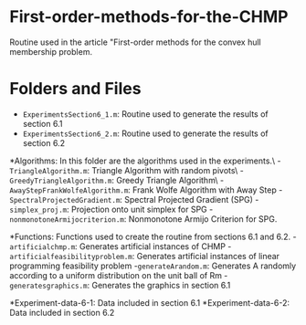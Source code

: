 # First-order-methods-for-the-CHMP
Routine used in the article "First-order methods for the convex hull membership problem.

# Folders and Files
- `ExperimentsSection6_1.m`: Routine used to generate the results of section 6.1
- `ExperimentsSection6_2.m`: Routine used to generate the results of section 6.2

*Algorithms: In this folder are the algorithms used in the experiments.\\
    - `TriangleAlgorithm.m`: Triangle Algorithm with random pivots\\
    - `GreedyTriangleAlgorithm.m`: Greedy Triangle Algorithm\\
    - `AwayStepFrankWolfeAlgorithm.m`: Frank Wolfe Algorithm with Away Step
    - `SpectralProjectedGradient.m`: Spectral Projected Gradient (SPG)
    - `simplex_proj.m`: Projection onto unit simplex for SPG
    - `nonmonotoneArmijocriterion.m`: Nonmonotone Armijo Criterion for SPG.

*Functions: Functions used to create the routine from sections 6.1 and 6.2.
    -`artificialchmp.m`: Generates artificial instances of CHMP
    -`artificialfeasibilityproblem.m`: Generates artificial instances of linear programming feasibility problem
    -`generateArandom.m`: Generates A randomly according to a uniform distribution on the unit ball of Rm
    -`generatesgraphics.m`: Generates the graphics in section 6.1

*Experiment-data-6-1: Data included in section 6.1
*Experiment-data-6-2: Data included in section 6.2
